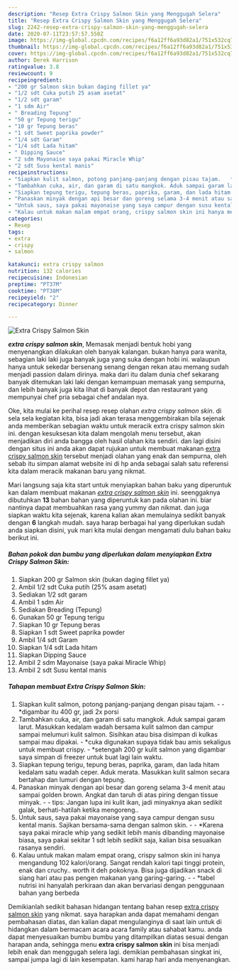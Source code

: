 ```yaml
---
description: "Resep Extra Crispy Salmon Skin yang Menggugah Selera"
title: "Resep Extra Crispy Salmon Skin yang Menggugah Selera"
slug: 2242-resep-extra-crispy-salmon-skin-yang-menggugah-selera
date: 2020-07-11T23:57:57.550Z
image: https://img-global.cpcdn.com/recipes/f6a12ff6a93d82a1/751x532cq70/extra-crispy-salmon-skin-foto-resep-utama.jpg
thumbnail: https://img-global.cpcdn.com/recipes/f6a12ff6a93d82a1/751x532cq70/extra-crispy-salmon-skin-foto-resep-utama.jpg
cover: https://img-global.cpcdn.com/recipes/f6a12ff6a93d82a1/751x532cq70/extra-crispy-salmon-skin-foto-resep-utama.jpg
author: Derek Harrison
ratingvalue: 3.8
reviewcount: 9
recipeingredient:
- "200 gr Salmon skin bukan daging fillet ya"
- "1/2 sdt Cuka putih 25 asam asetat"
- "1/2 sdt garam"
- "1 sdm Air"
- " Breading Tepung"
- "50 gr Tepung terigu"
- "10 gr Tepung beras"
- "1 sdt Sweet paprika powder"
- "1/4 sdt Garam"
- "1/4 sdt Lada hitam"
- " Dipping Sauce"
- "2 sdm Mayonaise saya pakai Miracle Whip"
- "2 sdt Susu kental manis"
recipeinstructions:
- "Siapkan kulit salmon, potong panjang-panjang dengan pisau tajam.   *digambar itu 400 gr, jadi 2x porsi"
- "Tambahkan cuka, air, dan garam di satu mangkok. Aduk sampai garam larut. Masukkan kedalam wadah bersama kulit salmon dan campur sampai melumuri kulit salmon. Sisihkan atau bisa disimpan di kulkas sampai mau dipakai.  *cuka digunakan supaya tidak bau amis sekaligus untuk membuat crispy. *setengah 200 gr kulit salmon yang digambar saya simpan di freezer untuk buat lagi lain waktu."
- "Siapkan tepung terigu, tepung beras, paprika, garam, dan lada hitam kedalam satu wadah ceper. Aduk merata. Masukkan kulit salmon secara bertahap dan lumuri dengan tepung."
- "Panaskan minyak dengan api besar dan goreng selama 3-4 menit atau sampai golden brown. Angkat dan taruh di atas piring dengan tissue minyak.  tips: Jangan lupa ini kulit ikan, jadi minyaknya akan sedikit galak, berhati-hatilah ketika mengoreng.."
- "Untuk saus, saya pakai mayonaise yang saya campur dengan susu kental manis. Sajikan bersama-sama dengan salmon skin.  *Karena saya pakai miracle whip yang sedikit lebih manis dibanding mayonaise biasa, saya pakai sekitar 1 sdt lebih sedikit saja, kalian bisa sesuaikan rasanya sendiri."
- "Kalau untuk makan malam empat orang, crispy salmon skin ini hanya mengandung 102 kalori/orang. Sangat rendah kalori tapi tinggi protein, enak dan cruchy.. worth it deh pokoknya. Bisa juga dijadikan snack di siang hari atau pas pengen makanan yang garing-garing.  *tabel nutrisi ini hanyalah perkiraan dan akan bervariasi dengan penggunaan bahan yang berbeda"
categories:
- Resep
tags:
- extra
- crispy
- salmon

katakunci: extra crispy salmon 
nutrition: 132 calories
recipecuisine: Indonesian
preptime: "PT37M"
cooktime: "PT38M"
recipeyield: "2"
recipecategory: Dinner

---
```



![Extra Crispy Salmon Skin](https://img-global.cpcdn.com/recipes/f6a12ff6a93d82a1/751x532cq70/extra-crispy-salmon-skin-foto-resep-utama.jpg)

<b><i>extra crispy salmon skin</i></b>, Memasak menjadi bentuk hobi yang menyenangkan dilakukan oleh banyak kalangan. bukan hanya para wanita, sebagian laki laki juga banyak juga yang suka dengan hobi ini. walaupun hanya untuk sekedar bersenang senang dengan rekan atau memang sudah menjadi passion dalam dirinya. maka dari itu dalam dunia chef sekarang banyak ditemukan laki laki dengan kemampuan memasak yang sempurna, dan lebih banyak juga kita lihat di banyak depot dan restaurant yang mempunyai chef pria sebagai chef andalan nya.

Oke, kita mulai ke perihal resep resep olahan <i>extra crispy salmon skin</i>. di sela sela kegiatan kita, bisa jadi akan terasa menggembirakan bila sejenak anda memberikan sebagian waktu untuk meracik extra crispy salmon skin ini. dengan kesuksesan kita dalam mengolah menu tersebut, akan menjadikan diri anda bangga oleh hasil olahan kita sendiri. dan lagi disini dengan situs ini anda akan dapat rujukan untuk membuat makanan <u>extra crispy salmon skin</u> tersebut menjadi olahan yang enak dan sempurna, oleh sebab itu simpan alamat website ini di hp anda sebagai salah satu referensi kita dalam meracik makanan baru yang nikmat.




Mari langsung saja kita start untuk menyiapkan bahan baku yang diperuntuk kan dalam membuat makanan <u><i>extra crispy salmon skin</i></u> ini. seenggaknya dibutuhkan <b>13</b> bahan bahan yang diperuntuk kan pada olahan ini. biar nantinya dapat membuahkan rasa yang yummy dan nikmat. dan juga siapkan waktu kita sejenak, karena kalian akan memulainya sedikit banyak dengan <b>6</b> langkah mudah. saya harap berbagai hal yang diperlukan sudah anda siapkan disini, yuk mari kita mulai dengan mengamati dulu bahan baku berikut ini.

<!--inarticleads1-->

##### Bahan pokok dan bumbu yang diperlukan dalam menyiapkan Extra Crispy Salmon Skin:

1. Siapkan 200 gr Salmon skin (bukan daging fillet ya)
1. Ambil 1/2 sdt Cuka putih (25% asam asetat)
1. Sediakan 1/2 sdt garam
1. Ambil 1 sdm Air
1. Sediakan  Breading (Tepung)
1. Gunakan 50 gr Tepung terigu
1. Siapkan 10 gr Tepung beras
1. Siapkan 1 sdt Sweet paprika powder
1. Ambil 1/4 sdt Garam
1. Siapkan 1/4 sdt Lada hitam
1. Siapkan  Dipping Sauce
1. Ambil 2 sdm Mayonaise (saya pakai Miracle Whip)
1. Ambil 2 sdt Susu kental manis




<!--inarticleads2-->

##### Tahapan membuat Extra Crispy Salmon Skin:

1. Siapkan kulit salmon, potong panjang-panjang dengan pisau tajam.  -  - *digambar itu 400 gr, jadi 2x porsi
1. Tambahkan cuka, air, dan garam di satu mangkok. Aduk sampai garam larut. Masukkan kedalam wadah bersama kulit salmon dan campur sampai melumuri kulit salmon. Sisihkan atau bisa disimpan di kulkas sampai mau dipakai.  - *cuka digunakan supaya tidak bau amis sekaligus untuk membuat crispy. - *setengah 200 gr kulit salmon yang digambar saya simpan di freezer untuk buat lagi lain waktu.
1. Siapkan tepung terigu, tepung beras, paprika, garam, dan lada hitam kedalam satu wadah ceper. Aduk merata. Masukkan kulit salmon secara bertahap dan lumuri dengan tepung.
1. Panaskan minyak dengan api besar dan goreng selama 3-4 menit atau sampai golden brown. Angkat dan taruh di atas piring dengan tissue minyak. -  - tips: Jangan lupa ini kulit ikan, jadi minyaknya akan sedikit galak, berhati-hatilah ketika mengoreng..
1. Untuk saus, saya pakai mayonaise yang saya campur dengan susu kental manis. Sajikan bersama-sama dengan salmon skin. -  - *Karena saya pakai miracle whip yang sedikit lebih manis dibanding mayonaise biasa, saya pakai sekitar 1 sdt lebih sedikit saja, kalian bisa sesuaikan rasanya sendiri.
1. Kalau untuk makan malam empat orang, crispy salmon skin ini hanya mengandung 102 kalori/orang. Sangat rendah kalori tapi tinggi protein, enak dan cruchy.. worth it deh pokoknya. Bisa juga dijadikan snack di siang hari atau pas pengen makanan yang garing-garing. -  - *tabel nutrisi ini hanyalah perkiraan dan akan bervariasi dengan penggunaan bahan yang berbeda




Demikianlah sedikit bahasan hidangan tentang bahan resep <u>extra crispy salmon skin</u> yang nikmat. saya harapkan anda dapat memahami dengan pembahasan diatas, dan kalian dapat mengulanginya di saat lain untuk di hidangkan dalam bermacam acara acara family atau sahabat kamu. anda dapat menyesuaikan bumbu bumbu yang ditampilkan diatas sesuai dengan harapan anda, sehingga menu <b>extra crispy salmon skin</b> ini bisa menjadi lebih enak dan menggugah selera lagi. demikian pembahasan singkat ini, sampai jumpa lagi di lain kesempatan. kami harap hari anda menyenangkan.

